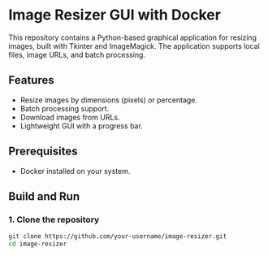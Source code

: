 # Image Resizer GUI with Docker

This repository contains a Python-based graphical application for resizing images, built with Tkinter and ImageMagick. The application supports local files, image URLs, and batch processing.

## Features
- Resize images by dimensions (pixels) or percentage.
- Batch processing support.
- Download images from URLs.
- Lightweight GUI with a progress bar.

## Prerequisites
- Docker installed on your system.

## Build and Run

### 1. Clone the repository
```bash
git clone https://github.com/your-username/image-resizer.git
cd image-resizer
